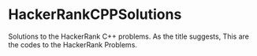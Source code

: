 # HackerRankCPPSolutions
Solutions to the HackerRank C++ problems.
As the title suggests,
This are the codes to the HackerRank Problems.

